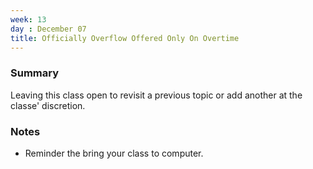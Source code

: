 ```yaml
---
week: 13
day : December 07
title: Officially Overflow Offered Only On Overtime
---
```


### Summary
Leaving this class open to revisit a previous topic or add another at the classe' discretion.


### Notes
- Reminder the bring your class to computer.
